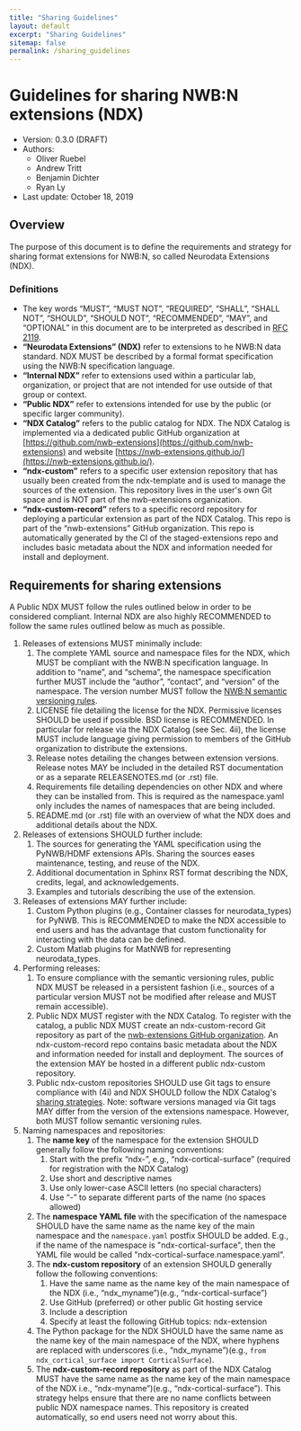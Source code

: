 ```yaml
---
title: "Sharing Guidelines"
layout: default
excerpt: "Sharing Guidelines"
sitemap: false
permalink: /sharing_guidelines
---
```


# Guidelines for sharing NWB:N extensions (NDX)
* Version: 0.3.0 (DRAFT)
* Authors:
   * Oliver Ruebel
   * Andrew Tritt
   * Benjamin Dichter
   * Ryan Ly
* Last update: October 18, 2019


## Overview
The purpose of this document is to define the requirements and strategy for sharing format extensions for NWB:N, so called Neurodata Extensions (NDX).

### Definitions

* The key words “MUST”, “MUST NOT”, “REQUIRED”, “SHALL”, “SHALL NOT”, “SHOULD”, “SHOULD NOT”, “RECOMMENDED”, “MAY”, and “OPTIONAL” in this document are to be interpreted as described in [RFC 2119](https://www.ietf.org/rfc/rfc2119.txt).
* **“Neurodata Extensions” (NDX)** refer to extensions to he NWB:N data standard. NDX MUST be described by a formal format specification using the NWB:N specification language.
* **“Internal NDX”** refer to extensions used within a particular lab, organization, or project that are not intended for use outside of that group or context.
* **“Public NDX”** refer to extensions intended for use by the public (or specific larger community).
* **“NDX Catalog”** refers to the public catalog for NDX. The NDX Catalog is implemented via a dedicated public GitHub organization at [https://github.com/nwb-extensions](https://github.com/nwb-extensions) and website [https://nwb-extensions.github.io/](https://nwb-extensions.github.io/).
* **“ndx-custom”** refers to a specific user extension repository that has usually been created from the ndx-template and is used to manage the sources of the extension. This repository lives in the user's own Git space and is NOT part of the nwb-extensions organization.
* **“ndx-custom-record”** refers to a specific record repository for deploying a particular extension as part of the NDX Catalog. This repo is part of the “nwb-extensions” GitHub organization. This repo is automatically generated by the CI of the staged-extensions repo and includes basic metadata about the NDX and information needed for install and deployment.

## Requirements for sharing extensions
A Public NDX MUST follow the rules outlined below in order to be considered compliant. Internal NDX are also highly RECOMMENDED to follow the same rules outlined below as much as possible.

1. Releases of extensions MUST minimally include:
   1. The complete YAML source and namespace files for the NDX, which MUST be compliant with the NWB:N specification language. In addition to “name”, and “schema”, the namespace specification further MUST include the “author”, “contact”, and “version” of the namespace. The version number MUST follow the <a href="{{ site.url }}{{ site.baseurl }}/versioning_guidelines">NWB:N semantic versioning rules</a>.
   1. LICENSE file detailing the license for the NDX. Permissive licenses SHOULD be used if possible. BSD license is RECOMMENDED. In particular for release via the NDX Catalog (see Sec. 4ii), the license MUST include language giving permission to members of the GitHub organization to distribute the extensions.
   1. Release notes detailing the changes between extension versions. Release notes MAY be included in the detailed RST documentation or as a separate RELEASENOTES.md (or .rst) file.
   1. Requirements file detailing dependencies on other NDX and where they can be installed from. This is required as the namespace.yaml only includes the names of namespaces that are being included.
   1. README.md (or .rst) file with an overview of what the NDX does and additional details about the NDX.
1. Releases of extensions SHOULD further include:
   1. The sources for generating the YAML specification using the PyNWB/HDMF extensions APIs. Sharing the sources eases maintenance, testing, and reuse of the NDX.
   1. Additional documentation in Sphinx RST format describing the NDX, credits, legal, and acknowledgements.
   1. Examples and tutorials describing the use of the extension.
1. Releases of extensions MAY further include:
   1. Custom Python plugins (e.g., Container classes for neurodata_types) for PyNWB. This is RECOMMENDED to make the NDX accessible to end users and has the advantage that custom functionality for interacting with the data can be defined.
   1. Custom Matlab plugins for MatNWB for representing neurodata_types.
1. Performing releases:
   1. To ensure compliance with the semantic versioning rules, public NDX MUST be released in a persistent fashion (i.e., sources of a particular version MUST not be modified after release and MUST remain accessible).
   1. Public NDX MUST register with the NDX Catalog. To register with the catalog, a public NDX MUST create an ndx-custom-record Git repository as part of the [nwb-extensions GitHub organization](https://github.com/nwb-extensions). An ndx-custom-record repo contains basic metadata about the NDX and information needed for install and deployment. The sources of the extension MAY be hosted in a different public ndx-custom repository.
   1. Public ndx-custom repositories SHOULD use Git tags to ensure compliance with (4i) and NDX SHOULD follow the NDX Catalog's <a href="{{ site.url }}{{ site.baseurl }}/sharing_strategies">sharing strategies</a>. Note: software versions managed via Git tags MAY differ from the version of the extensions namespace. However, both MUST follow semantic versioning rules.
1. Naming namespaces and repositories:
   1. The **name key** of the namespace for the extension SHOULD generally follow the following naming conventions:
      1. Start with the prefix “ndx-”, e.g., “ndx-cortical-surface” (required for registration with the NDX Catalog)
      1. Use short and descriptive names
      1. Use only lower-case ASCII letters (no special characters)
      1. Use “-” to separate different parts of the name (no spaces allowed)
   1. The **namespace YAML file** with the specification of the namespace SHOULD have the same name as the name key of the main namespace and the ``namespace.yaml`` postfix SHOULD be added. E.g., if the name of the namespace is "ndx-cortical-surface", then the YAML file would be called "ndx-cortical-surface.namespace.yaml".
   1. The **ndx-custom repository** of an extension SHOULD generally follow the following conventions:
      1. Have the same name as the name key of the main namespace of the NDX (i.e., “ndx_myname”)(e.g., “ndx-cortical-surface”)
      1. Use GitHub (preferred) or other public Git hosting service
      1. Include a description
      1. Specify at least the following GitHub topics: ndx-extension
   1. The Python package for the NDX SHOULD have the same name as the name key of the main namespace of the NDX, where hyphens are replaced with underscores (i.e., “ndx_myname”)(e.g., ``from ndx_cortical_surface import CorticalSurface``).
   1. The **ndx-custom-record repository** as part of the NDX Catalog MUST have the same name as the name key of the main namespace of the NDX i.e., “ndx-myname”)(e.g., “ndx-cortical-surface”). This strategy helps ensure that there are no name conflicts between public NDX namespace names. This repository is created automatically, so end users need not worry about this.
